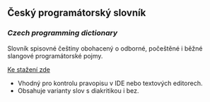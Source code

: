 ## Český programátorský slovník

### _Czech programming dictionary_

Slovník spisovné češtiny obohacený o odborné, počeštěné i běžné slangové programátorské pojmy.

[Ke stažení zde](https://github.com/BlueManCZ/cesky-programatorsky-slovnik/raw/master/cesky-programatorsky-slovnik.zip)

- Vhodný pro kontrolu pravopisu v IDE nebo textových editorech.
- Obsahuje varianty slov s diakritikou i bez.
